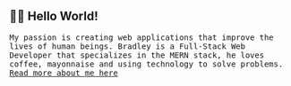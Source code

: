 <h2 align="left"> 👨‍💻 Hello World!</h2>
<p align="left">
<samp>My passion is creating web applications that improve the lives of human beings. Bradley is a Full-Stack Web Developer that specializes in the MERN stack, he loves coffee, mayonnaise and using technology to solve problems. <br /> <a href="https://bradleymubenga.co.za/about" target="_blank">Read more about me here<a/></samp>
</p>
